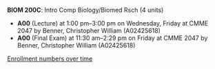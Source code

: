 **BIOM 200C**: Intro Comp Biology/Biomed Rsch (4 units)

- **A00** (Lecture) at 1:00 pm–3:00 pm on Wednesday, Friday at CMME 2047 by Benner, Christopher William (A02425618)
- **A00** (Final Exam) at 11:30 am–2:29 pm on Friday at CMME 2047 by Benner, Christopher William (A02425618)

[Enrollment numbers over time](./BIOM200C.tsv)
